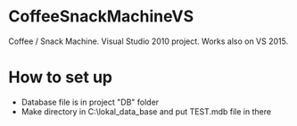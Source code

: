# CoffeeSnackMachineVS
Coffee / Snack Machine. Visual Studio 2010 project. Works also on VS 2015. 

# How to set up
- Database file is in project "DB" folder
- Make directory in C:\lokal_data_base and put TEST.mdb file in there
